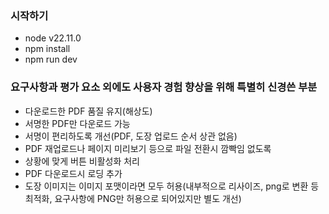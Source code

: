 ### 시작하기

- node v22.11.0
- npm install
- npm run dev

### 요구사항과 평가 요소 외에도 사용자 경험 향상을 위해 특별히 신경쓴 부분

- 다운로드한 PDF 품질 유지(해상도)
- 서명한 PDF만 다운로드 가능
- 서명이 편리하도록 개선(PDF, 도장 업로드 순서 상관 없음)
- PDF 재업로드나 페이지 미리보기 등으로 파일 전환시 깜빡임 없도록
- 상황에 맞게 버튼 비활성화 처리
- PDF 다운로드시 로딩 추가
- 도장 이미지는 이미지 포맷이라면 모두 허용(내부적으로 리사이즈, png로 변환 등 최적화, 요구사항에 PNG만 허용으로 되어있지만 별도 개선)
